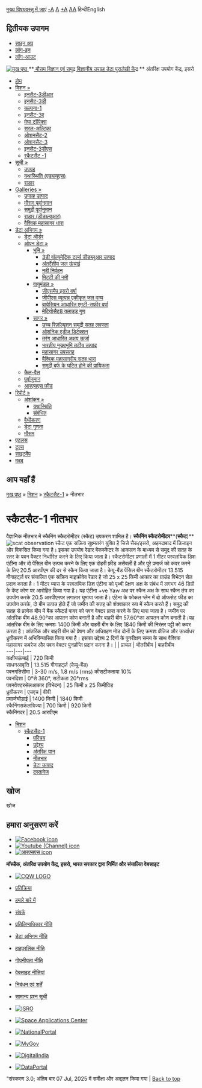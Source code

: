 [मुख्य विषयवस्तु में जाएं](https://www.mosdac.gov.in/scatsat-1-payloads?language=hi#main-content "Skip to main Content")
[-A](javascript:;) [A](javascript:;) [+A](javascript:;)
[A](javascript:drupalHighContrast.enableStyles\(\))[A](javascript:drupalHighContrast.disableStyles\(\))
हिन्दीEnglish
## द्वितीयक उपागम
  * [साइन अप](https://www.mosdac.gov.in/internal/registration?language=hi)
  * [लॉग-इन](https://www.mosdac.gov.in/internal/uops?language=hi)
  * [लॉग-आउट](https://www.mosdac.gov.in/internal/logout?language=hi)

[ ![मुख पृष्ठ](https://www.mosdac.gov.in/sites/default/files/mosdac_small.png) ](https://www.mosdac.gov.in/?language=hi "मुख पृष्ठ")
**[ मौसम विज्ञान एवं समुद्र विज्ञानीय उपग्रह डेटा पुरालेखी केंद्र](https://www.mosdac.gov.in/?language=hi "मुख पृष्ठ") **
अंतरिक्ष उपयोग केंद्र, इसरो 
  * [होम](https://www.mosdac.gov.in/?language=hi)
  * [मिशन »](https://www.mosdac.gov.in/scatsat-1-payloads?language=hi)
    * [इनसैट-3डीआर](https://www.mosdac.gov.in/insat-3dr?language=hi)
    * [इनसैट-3डी](https://www.mosdac.gov.in/insat-3d?language=hi)
    * [कल्पना-1](https://www.mosdac.gov.in/kalpana-1?language=hi)
    * [इनसैट-3ए](https://www.mosdac.gov.in/insat-3a?language=hi)
    * [मेघा ट्रॉपिक्स](https://www.mosdac.gov.in/megha-tropiques?language=hi)
    * [सरल-अल्टिका](https://www.mosdac.gov.in/saral-altika?language=hi)
    * [ओशनसैट-2](https://www.mosdac.gov.in/oceansat-2?language=hi)
    * [ओशनसैट-3](https://www.mosdac.gov.in/oceansat-3?language=hi)
    * [इनसैट-3डीएस](https://www.mosdac.gov.in/insat-3ds?language=hi)
    * [स्कैटसैट -1](https://www.mosdac.gov.in/scatsat-1?language=hi)
  * [सूची »](https://www.mosdac.gov.in/scatsat-1-payloads?language=hi)
    * [उपग्रह](https://www.mosdac.gov.in/internal/catalog-satellite?language=hi)
    * [यथास्थिति (एडब्ल्यूएस)](https://www.mosdac.gov.in/internal/catalog-insitu?language=hi)
    * [राडार](https://www.mosdac.gov.in/internal/catalog-radar?language=hi)
  * [Galleries »](https://www.mosdac.gov.in/scatsat-1-payloads?language=hi)
    * [ उपग्रह उत्पाद](https://www.mosdac.gov.in/internal/gallery?language=hi)
    * [मौसम पूर्वानुमान](https://www.mosdac.gov.in/internal/gallery/weather?language=hi)
    * [समुद्री पूर्वानुमान](https://www.mosdac.gov.in/internal/gallery/ocean?language=hi)
    * [राडार (डीडब्ल्यूआर)](https://www.mosdac.gov.in/internal/gallery/dwr?language=hi)
    * [वैश्विक महासागर धारा](https://www.mosdac.gov.in/internal/gallery/current?language=hi)
  * [डेटा अभिगम »](https://www.mosdac.gov.in/scatsat-1-payloads?language=hi)
    * [डेटा ऑर्डर](https://www.mosdac.gov.in/internal/uops?language=hi)
    * [ओपन डेटा »](https://www.mosdac.gov.in/scatsat-1-payloads?language=hi)
      * [भूमि »](https://www.mosdac.gov.in/scatsat-1-payloads?language=hi)
        * [3डी वॉल्यूमेट्रिक टर्ल्स डीडब्लूआर उत्पाद](https://www.mosdac.gov.in/3d-volumetric-terls-dwrproduct?language=hi)
        * [अंतर्देशीय जल ऊंचाई](https://www.mosdac.gov.in/inland-water-height?language=hi)
        * [नदी निर्वहन](https://www.mosdac.gov.in/river-discharge?language=hi)
        * [मिटटी की नमी](https://www.mosdac.gov.in/soil-moisture-0?language=hi)
      * [वायुमंडल »](https://www.mosdac.gov.in/scatsat-1-payloads?language=hi)
        * [जीएसमैप इसरो वर्षा](https://www.mosdac.gov.in/gsmap-isro-rain?language=hi)
        * [जीपीएस व्युत्पन्न एकीकृत जल वाष्प](https://www.mosdac.gov.in/gps-derived-integrated-water-vapour?language=hi)
        * [बायेसियन आधारित एमटी-सफीर वर्षा](https://www.mosdac.gov.in/bayesian-based-mt-saphir-rainfall?language=hi)
        * [मेटियोसैट8 क्लाउड गुण](https://www.mosdac.gov.in/meteosat8-cloud-properties?language=hi)
      * [सागर »](https://www.mosdac.gov.in/scatsat-1-payloads?language=hi)
        * [उच्च रिज़ॉल्यूशन समुद्री सतह लवणता](https://www.mosdac.gov.in/high-resolution-sea-surface-salinity?language=hi)
        * [ओशनिक एडीज डिटेक्शन](https://www.mosdac.gov.in/oceanic-eddies-detection?language=hi)
        * [तरंग आधारित अक्षय ऊर्जा](https://www.mosdac.gov.in/wave-based-renewable-energy?language=hi)
        * [भारतीय मुख्यभूमि तटीय उत्पाद](https://www.mosdac.gov.in/indian-mainland-coastal-product?language=hi)
        * [महासागर उपसतह](https://www.mosdac.gov.in/global-ocean-surface-current?language=hi)
        * [वैश्विक महासागरीय सतह धारा](https://www.mosdac.gov.in/ocean-subsurface?language=hi)
        * [समुद्री बर्फ के घटित होने की प्रायिकता](https://www.mosdac.gov.in/sea-ice-occurrence-probability?language=hi)
    * [कैल-वैल](https://www.mosdac.gov.in/internal/calval-data?language=hi)
    * [पूर्वानुमान](https://www.mosdac.gov.in/internal/forecast-menu?language=hi)
    * [ आरएसएस फ़ीड](https://www.mosdac.gov.in/rss-feed?language=hi "
आरएसएस फ़ीड")
  * [रिपोर्ट »](https://www.mosdac.gov.in/scatsat-1-payloads?language=hi)
    * [अंशांकन »](https://www.mosdac.gov.in/scatsat-1-payloads?language=hi)
      * [यथास्थिति](https://www.mosdac.gov.in/insitu?language=hi)
      * [संबंधित](https://www.mosdac.gov.in/calibration-reports?language=hi)
    * [वैधीकरण](https://www.mosdac.gov.in/validation-reports?language=hi)
    * [डेटा गुणता](https://www.mosdac.gov.in/data-quality?language=hi)
    * [मौसम](https://www.mosdac.gov.in/weather-reports?language=hi)
  * [एटलस](https://www.mosdac.gov.in/atlases?language=hi)
  * [टूल्स](https://www.mosdac.gov.in/tools?language=hi)
  * [साइटमैप](https://www.mosdac.gov.in/sitemap?language=hi)
  * [मदद](https://www.mosdac.gov.in/help?language=hi)


## आप यहाँ हैं
[मुख पृष्ठ](https://www.mosdac.gov.in/?language=hi) » [मिशन](https://www.mosdac.gov.in/scatsat-1-payloads?language=hi) » [स्कैटसैट-1](https://www.mosdac.gov.in/scatsat-1?language=hi) » नीतभार
# स्कैटसैट-1 नीतभार
वैज्ञानिक नीतभार में स्कैनिंग स्कैटरोमीटर (स्कैट) उपकरण शामिल है।
**स्कैनिंग स्कैटरोमीटर****(****स्कैट****)**
![scat observation](https://www.mosdac.gov.in/images/scatsat_scat.jpeg)
स्कैट एक सक्रिय सूक्ष्मतरंग युक्ति है जिसे सैक/इसरो, अहमदाबाद में डिजाइन और विकसित किया गया है। इसका उपयोग रेडार बैकस्कैटर के आकलन के माध्यम से समुद्र की सतह के स्तर के पवन वैक्टर निर्धारित करने के लिए किया जाता है। स्कैटरोमीटर प्रणाली में 1 मीटर परवलयिक डिश एंटीना और दो पेंसिल बीम उत्पन्न करने के लिए एक दोहरी फ़ीड असेंबली है और पूरे प्रमार्ज को कवर करने के लिए 20.5 आरपीएम की दर से स्कैन किया जाता है। केयू-बैंड पेंसिल बीम स्कैटरोमीटर 13.515 गीगाहर्ट्ज़ पर संचालित एक सक्रिय माइक्रोवेव रेडार है जो 25 x 25 किमी आकार का ग्राउंड विभेदन सेल प्रदान करता है। 1 मीटर व्यास के परवलयिक डिश एंटीना को पृथ्वी प्रेक्षण अक्ष के संबंध में लगभग 46 डिग्री के केंट कोण पर आरोहित किया गया है। यह एंटीना +ve Yaw अक्ष पर स्कैन अक्ष के साथ स्कैन तंत्र का उपयोग करके 20.5 आरपीएमपर लगातार घुमाया जाता है। एंटेना के फोकल प्लेन में दो ऑफसेट फीड का उपयोग करके, दो बीम उत्पन्न होते हैं जो जमीन की सतह को शंक्वाकार रूप में स्कैन करते हैं। समुद्र की सतह से प्रत्येक बीम में बैक स्कैटर्ड पावर को पवन वेक्टर प्राप्त करने के लिए मापा जाता है। जमीन पर आंतरिक बीम 48.90°का आपतन कोण बनाती है और बाहरी बीम 57.60°का आपतन कोण बनाती है।यह आंतरिक बीम के लिए क्रमशः 1400 किमी और बाहरी बीम के लिए 1840 किमी की निरंतर पट्टी को कवर करता है। आंतरिक और बाहरी बीम को प्रेषण और अधिग्रहण मोड दोनों के लिए क्रमशः क्षैतिज और ऊर्ध्वाधर ध्रुवीकरण में अभिविन्यासित किया गया है। इसका उद्देश्य 2 दिनों के पुनरीक्षण समय के साथ वैश्विक महासागर कवरेज और पवन वेक्टर पुनर्प्राप्ति प्रदान करना है।
|  |  प्राचल |  भीतरीबीम |  बाहरीबीम  
---|---|---  
कक्षीयऊंचाई |  720 किमी  
साधनआवृत्ति |  13.515 गीगाहर्ट्ज़ (केयू-बैंड)  
पवनगतिसीमा |  3-30 m/s, 1.8 m/s (rms) कीसटीकताया 10%  
पवनदिशा |  0°से 360°, सटीकता 20°rms  
पवनवेक्टरसेलआकार (विभेदन) |  25 किमी x 25 किमीग्रिड  
ध्रुवीकरण |  एचएच |  वीवी  
प्रमार्जचौड़ाई |  1400 किमी |  1840 किमी  
स्कैनिंगसर्कलत्रिज्या |  700 किमी |  920 किमी  
स्कैनिंगदर |  20.5 आरपीएम  
  * [मिशन](https://www.mosdac.gov.in/scatsat-1-payloads?language=hi)
    * [स्कैटसैट-1](https://www.mosdac.gov.in/scatsat-1?language=hi)
      * [परिचय](https://www.mosdac.gov.in/scatsat-1-introduction?language=hi)
      * [उद्देश्य](https://www.mosdac.gov.in/scatsat-1-objectives?language=hi)
      * [अंतरिक्ष यान](https://www.mosdac.gov.in/scatsat-1-spacecraft?language=hi)
      * [नीतभार](https://www.mosdac.gov.in/scatsat-1-payloads?language=hi)
      * [डेटा उत्पाद](https://www.mosdac.gov.in/internal/catalog-scatsat?language=hi)
      * [दस्तावेज़](https://www.mosdac.gov.in/scatsat-1-references?language=hi)


## खोज
खोज 
## हमारा अनुसरण करें
  * [![Facebook icon](https://www.mosdac.gov.in/sites/all/modules/social_media_links/libraries/elegantthemes/PNG/facebook.png)](https://www.facebook.com/mosdac.sac.isro "Facebook")
  * [![Youtube \(Channel\) icon](https://www.mosdac.gov.in/sites/all/modules/social_media_links/libraries/elegantthemes/PNG/youtube.png)](http://www.youtube.com/channel/UCDVkai9WIgY2ZgrlF_08Yeg "Youtube \(Channel\)")
  * [![आरएसएस icon](https://www.mosdac.gov.in/sites/all/modules/social_media_links/libraries/elegantthemes/PNG/rss.png)](https://www.mosdac.gov.in/?language=hirss.xml "आरएसएस")


**मॉस्डैक, अंतरिक्ष उपयोग केंद्र, इसरो, भारत सरकार द्वारा निर्मित और संचालित वेबसाइट**
  * [![CQW LOGO](https://www.mosdac.gov.in/docs/cqw_logo.gif)](https://www.mosdac.gov.in/docs/STQC.pdf "Quality Certificate")


  * [प्रतिक्रिया](https://www.mosdac.gov.in/mosdac-feedback?language=hi)
  * [हमारे बारे में](https://www.mosdac.gov.in/about-us?language=hi)
  * [संपर्क](https://www.mosdac.gov.in/contact-us?language=hi)
  * [प्रतिलिप्यधिकार नीति](https://www.mosdac.gov.in/node/1268?language=hi)
  * [डेटा अभिगम नीति](https://www.mosdac.gov.in/node/1267?language=hi)
  * [हाइपरलिंक नीति](https://www.mosdac.gov.in/node/1269?language=hi)
  * [गोपनीयता नीति](https://www.mosdac.gov.in/node/1270?language=hi)
  * [वेबसाइट नीतियां](https://www.mosdac.gov.in/website-policies?language=hi)
  * [निबंधन एवं शर्तें](https://www.mosdac.gov.in/node/1271?language=hi)
  * [सामान्य प्रश्न सूची](https://www.mosdac.gov.in/faq-page?language=hi)


  * [![ISRO](https://www.mosdac.gov.in/sites/default/files/styles/thumbnail/public/logo-transparent.png?itok=IUS20l-w)](http://www.isro.gov.in)
  * [![Space Applications Center](https://www.mosdac.gov.in/sites/default/files/styles/thumbnail/public/saclogo.png?itok=_Jv4AuIn)](http://www.sac.gov.in)
  * [![NationalPortal](https://www.mosdac.gov.in/sites/default/files/styles/thumbnail/public/india-gov_0.png?itok=yssAPH3m)](http://www.india.gov.in)
  * [![MyGov](https://www.mosdac.gov.in/sites/default/files/styles/thumbnail/public/mygov_0.png?itok=Po-dzdT3)](http://mygov.in/)
  * [![DigitalIndia](https://www.mosdac.gov.in/sites/default/files/styles/thumbnail/public/digital-india_0.png?itok=ntlP7atE)](http://www.digitalindia.gov.in/)
  * [![DataPortal](https://www.mosdac.gov.in/sites/default/files/styles/thumbnail/public/data-gov.png?itok=qYA78FgB)](http://data.gov.in)


"संस्करण 3.0; अंतिम बार 07 Jul, 2025 में समीक्षा और अद्यतन किया गया | 
[](https://www.mosdac.gov.in/scatsat-1-payloads?language=hi "Previous")[](https://www.mosdac.gov.in/scatsat-1-payloads?language=hi "अगला")
[](https://www.mosdac.gov.in/scatsat-1-payloads?language=hi)
[](https://www.mosdac.gov.in/scatsat-1-payloads?language=hi "Previous")[](https://www.mosdac.gov.in/scatsat-1-payloads?language=hi "अगला")
[](https://www.mosdac.gov.in/scatsat-1-payloads?language=hi "Close")[](https://www.mosdac.gov.in/scatsat-1-payloads?language=hi)[](https://www.mosdac.gov.in/scatsat-1-payloads?language=hi)[](https://www.mosdac.gov.in/scatsat-1-payloads?language=hi "Pause Slideshow")[](https://www.mosdac.gov.in/scatsat-1-payloads?language=hi "Play Slideshow")
[Back to top](https://www.mosdac.gov.in/scatsat-1-payloads?language=hi#top)
